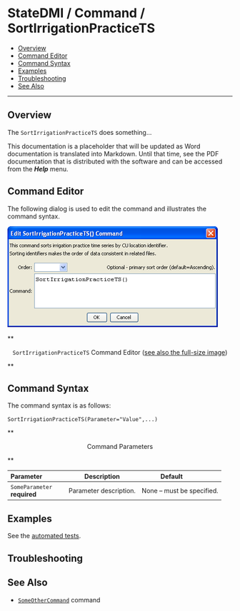 # StateDMI / Command / SortIrrigationPracticeTS #

* [Overview](#overview)
* [Command Editor](#command-editor)
* [Command Syntax](#command-syntax)
* [Examples](#examples)
* [Troubleshooting](#troubleshooting)
* [See Also](#see-also)

-------------------------

## Overview ##

The `SortIrrigationPracticeTS` does something...

This documentation is a placeholder that will be updated as Word documentation is translated into Markdown.
Until that time, see the PDF documentation that is distributed with the software and can be accessed
from the ***Help*** menu.

## Command Editor ##

The following dialog is used to edit the command and illustrates the command syntax.

![SortIrrigationPracticeTS](SortIrrigationPracticeTS.png)

**<p style="text-align: center;">
`SortIrrigationPracticeTS` Command Editor (<a href="../SortIrrigationPracticeTS.png">see also the full-size image</a>)
</p>**

## Command Syntax ##

The command syntax is as follows:

```text
SortIrrigationPracticeTS(Parameter="Value",...)
```
**<p style="text-align: center;">
Command Parameters
</p>**

| **Parameter**&nbsp;&nbsp;&nbsp;&nbsp;&nbsp;&nbsp;&nbsp;&nbsp;&nbsp;&nbsp;&nbsp;&nbsp; | **Description** | **Default**&nbsp;&nbsp;&nbsp;&nbsp;&nbsp;&nbsp;&nbsp;&nbsp;&nbsp;&nbsp; |
| --------------|-----------------|----------------- |
|`SomeParameter`<br>**required**|Parameter description.|None – must be specified.|

## Examples ##

See the [automated tests](https://github.com/OpenCDSS/cdss-app-statedmi-test/tree/master/test/regression/commands/SortIrrigationPracticeTS).

## Troubleshooting ##

## See Also ##

* [`SomeOtherCommand`](../SomeOtherCommand/SomeOtherCommand) command

